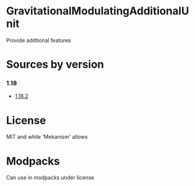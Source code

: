 # GravitationalModulatingAdditionalUnit
Provide addtional features

# Sources by version

### 1.18

* [1.18.2](https://github.com/gisellevonbingen/Minecraft-GravitationalModulatingAdditionalUnit/tree/1.18.2)

# License

MIT and while 'Mekanism' allows

# Modpacks

Can use in modpacks under license
